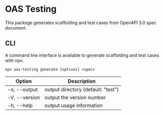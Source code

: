 # OAS Testing

This packege generates scaffolding and test cases from OpenAPI 3.0 spec document.

## CLI

A command line interface is available to generate scaffolding and test cases with npx.

```
npx oas-testing generate [options] <spec>
```

| Option | Description |
| --- | --- |
| -o, --output <output> | output directory (default: "test")|
| -V, --version | output the version number |
| -h, --help | output usage information |
